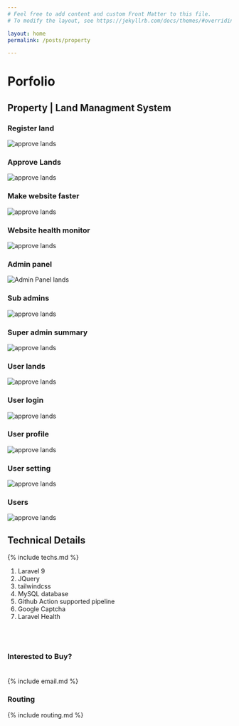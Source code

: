 ```yaml
---
# Feel free to add content and custom Front Matter to this file.
# To modify the layout, see https://jekyllrb.com/docs/themes/#overriding-theme-defaults

layout: home
permalink: /posts/property

---
```



# Porfolio
## Property | Land Managment System

### Register land
![approve lands](/assets/imgs/harbour/register%20land.jpg)

### Approve Lands
![approve lands](/assets/imgs/harbour/lands%20approve.jpg)

### Make website faster
![approve lands](/assets/imgs/harbour/make%20website%20splendid.png)

### Website health monitor
![approve lands](/assets/imgs/harbour/project%20health%20monitoring.png)

### Admin panel
![Admin Panel lands](/assets/imgs/harbour/seperate_admin_panel.jpg)

### Sub admins
![approve lands](/assets/imgs/harbour/sub%20admins.jpg)

### Super admin summary
![approve lands](/assets/imgs/harbour/summary.jpg)

### User lands
![approve lands](/assets/imgs/harbour/user%20lands.jpg)

### User login
![approve lands](/assets/imgs/harbour/user%20login.jpg)

### User profile
![approve lands](/assets/imgs/harbour/user%20profile.jpg)

### User setting
![approve lands](/assets/imgs/harbour/user%20settings.png)

### Users
![approve lands](/assets/imgs/harbour/users.jpg)


## Technical Details

{% include techs.md %}

1. Laravel 9
2. JQuery
3. tailwindcss
4. MySQL database
5. Github Action supported pipeline
6. Google Captcha
7. Laravel Health
<!----------------------------------------------------------------------------->
<br/><br/>
### Interested to Buy? <br/><br/>
{% include email.md %}

### Routing
{% include routing.md %}
